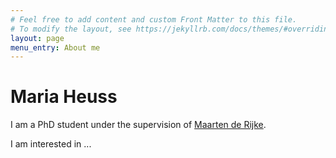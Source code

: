 ```yaml
---
# Feel free to add content and custom Front Matter to this file.
# To modify the layout, see https://jekyllrb.com/docs/themes/#overriding-theme-defaults
layout: page
menu_entry: About me
---
```


<!-- <img style="float: right; padding: 10px" width="300" height="278" src="/assets/Pic.jpg" /> -->

# Maria Heuss

I am a PhD student under the supervision of [Maarten de Rijke](https://staff.fnwi.uva.nl/m.derijke). 

I am interested in ...  